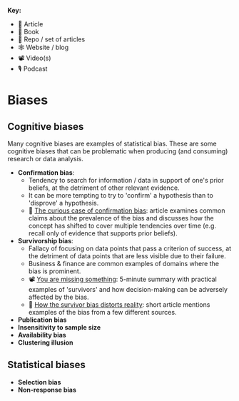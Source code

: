 **Key:**
- 📃 Article
- 📘 Book
- 📁 Repo / set of articles
- 🕸 Website / blog
- 📽 Video(s)
- 🎙 Podcast

# Biases
## Cognitive biases
Many cognitive biases are examples of statistical bias.  These are some cognitive biases that can be problematic when producing (and consuming) research or data analysis.
- **Confirmation bias**:
    - Tendency to search for information / data in support of one's prior beliefs, at the detriment of other relevant evidence.
    - It can be more tempting to try to 'confirm' a hypothesis than to 'disprove' a hypothesis.
    - 📃 [The curious case of confirmation bias](www.psychologytoday.com/gb/blog/seeing-what-others-dont/201905/the-curious-case-confirmation-bias): article examines common claims about the prevalence of the bias and discusses how the concept has shifted to cover multiple tendencies over time (e.g. recall only of evidence that supports prior beliefs).
- **Survivorship bias**:
    - Fallacy of focusing on data points that pass a criterion of success, at the detriment of data points that are less visible due to their failure.
    - Business & finance are common examples of domains where the bias is prominent.
    - 📽 [You are missing something](https://www.youtube.com/watch?v=ZyLVIvBidIA): 5-minute summary with practical examples of 'survivors' and how decision-making can be adversely affected by the bias.
    - 📃 [How the survivor bias distorts reality](https://www.scientificamerican.com/article/how-the-survivor-bias-distorts-reality/): short article mentions examples of the bias from a few different sources.
- **Publication bias**
- **Insensitivity to sample size**
- **Availability bias**
- **Clustering illusion**

## Statistical biases
- **Selection bias**
- **Non-response bias**
